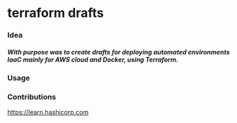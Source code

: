 # terraform drafts
### Idea
##### With purpose was to create drafts for deploying automated environments IaaC mainly for AWS cloud and  Docker, using Terraform.

### Usage 

### Contributions
https://learn.hashicorp.com
